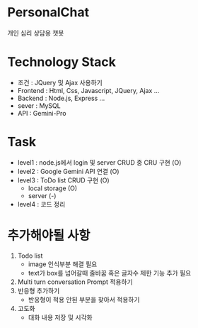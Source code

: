 # PersonalChat
개인 심리 상담용 챗봇

# Technology Stack
- 조건 : JQuery 및 Ajax 사용하기
- Frontend : Html, Css, Javascript, JQuery, Ajax ...
- Backend : Node.js, Express ...
- sever : MySQL
- API : Gemini-Pro

# Task
- level1 : node.js에서 login 및 server CRUD 중 CRU 구현 (O)
- level2 : Google Gemini API 연결 (O)
- level3 : ToDo list CRUD 구현 (O)
  - local storage (O)
  - server (-)
- level4 : 코드 정리 

# 추가해야될 사항
1. Todo list
   - image 인식부분 해결 필요
   - text가 box를 넘어갈때 줄바꿈 혹은 글자수 제한 기능 추가 필요
2. Multi turn conversation Prompt 적용하기
3. 반응형 추가하기
   - 반응형이 적용 안된 부분을 찾아서 적용하기
5. 고도화
   - 대화 내용 저장 및 시각화
